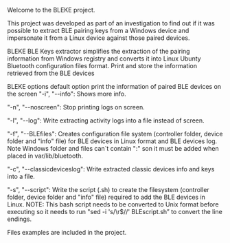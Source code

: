 Welcome to the BLEKE project.

This project was developed as part of an investigation to find out if it was possible to extract BLE pairing keys from a Windows device and impersonate it from a Linux device against those paired devices.

BLEKE BLE Keys extractor simplifies the extraction of the pairing information from Windows registry and converts it into Linux Ubunty Bluetooth configuration files format.
Print and store the information retrieved from the BLE devices

BLEKE options
default option print the information of paired BLE devices on the screen
"-i", "--info": Shows more info.

"-n", "--noscreen": Stop printing logs on screen.

"-l", "--log": Write extracting activity logs into a file instead of screen.

"-f", "--BLEfiles": Creates configuration file system (controller folder, device folder and "info" file) for BLE devices in Linux format and BLE devices log. Note Windows folder and files can´t contain ":" son it must be added when placed in var/lib/bluetooth.

"-c", "--classicdeviceslog": Write extracted classic devices info and keys into a file.

"-s", "--script": Write the script (.sh) to create the filesystem (controller folder, device folder and "info" file) required to add the BLE devices in Linux. NOTE: This bash script needs to be converted to Unix format before executing so it needs to run "sed -i 's/\r$//' BLEscript.sh” to convert the line endings.

Files examples are included in the project.

